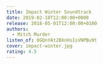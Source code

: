 ```yaml
---
title: Impact Winter Soundtrack
date: 2019-02-18T12:00:00+0000
release: 2018-05-01T12:00:00+0100
authors:
  - Mitch Murder
listen_of: 0GQnYAt2BXnHsIsVNPBu9t
cover: impact-winter.jpg
rating: 4.5
---
```

